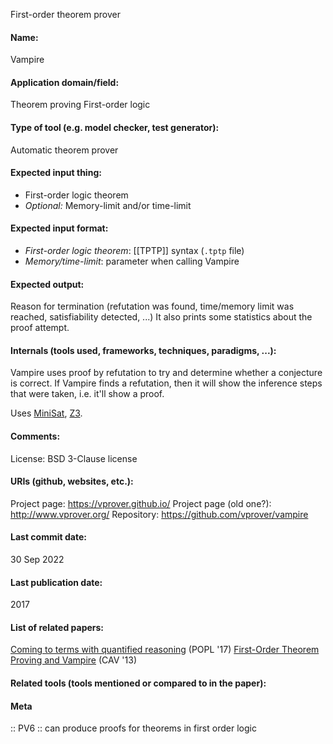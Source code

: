 First-order theorem prover

#### Name:
Vampire

#### Application domain/field:
Theorem proving
First-order logic

#### Type of tool (e.g. model checker, test generator):
Automatic theorem prover

#### Expected input thing:
- First-order logic theorem
- *Optional:* Memory-limit and/or time-limit

#### Expected input format:
- *First-order logic theorem*: [[TPTP]] syntax (`.tptp` file)
- *Memory/time-limit*: parameter when calling Vampire

#### Expected output:
Reason for termination (refutation was found, time/memory limit was reached, satisfiability detected, ...)
It also prints some statistics about the proof attempt.

#### Internals (tools used, frameworks, techniques, paradigms, ...):
Vampire uses proof by refutation to try and determine whether a conjecture is correct. If Vampire finds a refutation, then it will show the  inference steps that were taken, i.e. it'll show a proof.

Uses [MiniSat](../Solvers/SAT/MiniSat.md), [Z3](../Solvers/SMT/Z3.md).

#### Comments:
License: BSD 3-Clause license

#### URIs (github, websites, etc.):
Project page: https://vprover.github.io/
Project page (old one?): http://www.vprover.org/
Repository: https://github.com/vprover/vampire

#### Last commit date:
30 Sep 2022

#### Last publication date:
2017

#### List of related papers:
[Coming to terms with quantified reasoning](https://doi.org/10.1145/3009837.3009887) (POPL '17)
[First-Order Theorem Proving and Vampire](https://doi.org/10.1007/978-3-642-39799-8_1) (CAV '13)

#### Related tools (tools mentioned or compared to in the paper):

#### Meta
:: PV6 :: can produce proofs for theorems in first order logic
